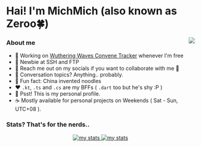 <h1>Hai! I'm MichMich (also known as Zeroo🍀)</h1>
<img align="right" src="https://cdn.discordapp.com/emojis/980254975198363678.gif?size=128&quality=lossless"/>

### About me

- 🔭 Working on [Wuthering Waves Convene Tracker](https://wuwaabby.moe) whenever I'm free
- 🌱 Newbie at SSH and FTP
- 👯 Reach me out on my socials if you want to collaborate with me 👀
- 💬 Conversation topics? Anything.. probably.
- 🤔 Fun fact: China invented noodles
- :heart: `.kt`, `.ts` and `.cs` are my BFFs ( `.dart` too but he's shy :P )
- 🫢 Psst! This is my personal profile.
- :coffee: Mostly available for personal projects on Weekends ( Sat - Sun, UTC+08 ).

### Stats? That's for the nerds..

<p class="flex" align="center">
  <a href="#">
    <img alt="my stats" src="https://github-readme-streak-stats.herokuapp.com?user=Zeroo28&theme=dracula&hide_border=true&date_format=M%20j%5B%2C%20Y%5D"/>
  </a>
  <a href="#">
    <img alt="my stats" src="https://github-readme-stats.vercel.app/api?username=Zeroo28&show_icons=true&theme=dracula&hide_border=true&count_private=true"/>
  </a>
</p>
